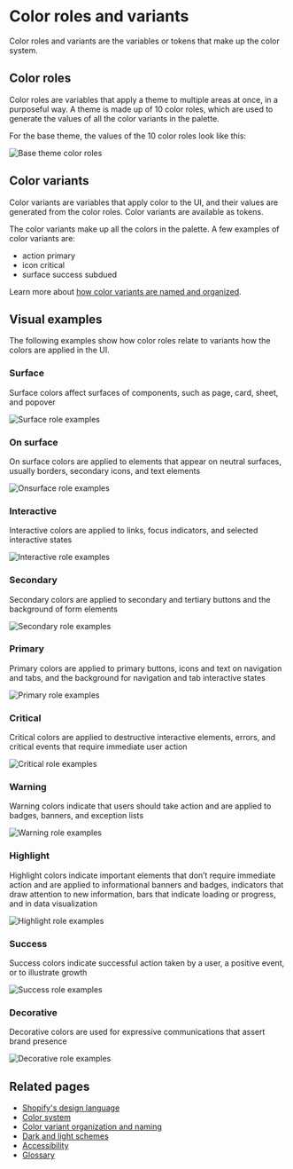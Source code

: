 # Color roles and variants

Color roles and variants are the variables or tokens that make up the color system.

## Color roles

Color roles are variables that apply a theme to multiple areas at once, in a purposeful way. A theme is made up of 10 color roles, which are used to generate the values of all the color variants in the palette.

For the base theme, the values of the 10 color roles look like this:

![Base theme color roles](/design-language-documentation/assets/basetheme.png)

## Color variants

Color variants are variables that apply color to the UI, and their values are generated from the color roles. Color variants are available as tokens.

The color variants make up all the colors in the palette. A few examples of color variants are:

- action primary
- icon critical
- surface success subdued

Learn more about [how color variants are named and organized](/design-language-documentation/organization-and-naming.md).

## Visual examples

The following examples show how color roles relate to variants how the colors are applied in the UI.

### Surface

Surface colors affect surfaces of components, such as page, card, sheet, and popover

![Surface role examples](/design-language-documentation/assets/surface.png)

### On surface

On surface colors are applied to elements that appear on neutral surfaces, usually borders, secondary icons, and text elements

![Onsurface role examples](/design-language-documentation/assets/onsurface.png)

### Interactive

Interactive colors are applied to links, focus indicators, and selected interactive states

![Interactive role examples](/design-language-documentation/assets/interactive.png)

### Secondary

Secondary colors are applied to secondary and tertiary buttons and the background of form elements

![Secondary role examples](/design-language-documentation/assets/secondary.png)

### Primary

Primary colors are applied to primary buttons, icons and text on navigation and tabs, and the background for navigation and tab interactive states

![Primary role examples](/design-language-documentation/assets/primary.png)

### Critical

Critical colors are applied to destructive interactive elements, errors, and critical events that require immediate user action

![Critical role examples](/design-language-documentation/assets/critical.png)

### Warning

Warning colors indicate that users should take action and are applied to badges, banners, and exception lists

![Warning role examples](/design-language-documentation/assets/warning.png)

### Highlight

Highlight colors indicate important elements that don’t require immediate action and are applied to informational banners and badges, indicators that draw attention to new information, bars that indicate loading or progress, and in data visualization

![Highlight role examples](/design-language-documentation/assets/highlight.png)

### Success

Success colors indicate successful action taken by a user, a positive event, or to illustrate growth

![Success role examples](/design-language-documentation/assets/success.png)

### Decorative

Decorative colors are used for expressive communications that assert brand presence

![Decorative role examples](/design-language-documentation/assets/decorative.png)

## Related pages

- [Shopify's design language](/design-language-documentation/index.md)
- [Color system](/design-language-documentation/color-system/index.md)
- [Color variant organization and naming](/design-language-documentation/color-system/organization-and-naming.md)
- [Dark and light schemes](/design-language-documentation/color-system/schemes.md)
- [Accessibility](/design-language-documentation/color-system/accessibility.md)
- [Glossary](/design-language-documentation/glossary.md)
